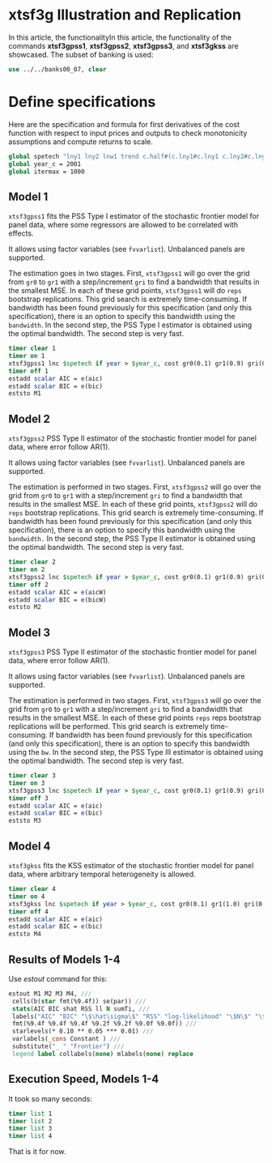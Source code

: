 # xtsf3g Illustration and Replication

In this article, the functionalityIn this article, the functionality of the commands **xtsf3gpss1**,
**xtsf3gpss2**, **xtsf3gpss3**, and **xtsf3gkss** are showcased. The
subset of banking is used:

``` stata
use ../../banks00_07, clear
```

# Define specifications

Here are the specification and formula for first derivatives of the cost
function with respect to input prices and outputs to check monotonicity
assumptions and compute returns to scale.

``` stata
global spetech "lny1 lny2 lnw1 trend c.half#(c.lny1#c.lny1 c.lny2#c.lny2 c.lnw1#c.lnw1) c.lny1#(c.lny2 c.lnw1) c.lny2#c.lnw1 c.trend#(c.lny1 c.lny2 c.lnw1 c.trend#c.half)"
global year_c = 2001
global itermax = 1000
```

## Model 1

`xtsf3gpss1` fits the PSS Type I estimator of the stochastic frontier
model for panel data, where some regressors are allowed to be correlated
with effects.

It allows using factor variables (see `fvvarlist`). Unbalanced panels
are supported.

The estimation goes in two stages. First, `xtsf3gpss1` will go over the
grid from `gr0` to `gr1` with a step/increment `gri` to find a bandwidth
that results in the smallest MSE. In each of these grid points,
`xtsf3gpss1` will do `reps` bootstrap replications. This grid search is
extremely time-consuming. If bandwidth has been found previously for
this specification (and only this specification), there is an option to
specify this bandwidth using the `bandwidth`. In the second step, the
PSS Type I estimator is obtained using the optimal bandwidth. The second
step is very fast.

``` stata
timer clear 1
timer on 1
xtsf3gpss1 lnc $spetech if year > $year_c, cost gr0(0.1) gr1(0.9) gri(0.1) reps(9)
timer off 1
estadd scalar AIC = e(aic)
estadd scalar BIC = e(bic)
eststo M1
```

## Model 2

`xtsf3gpss2` PSS Type II estimator of the stochastic frontier model for
panel data, where error follow AR(1).

It allows using factor variables (see `fvvarlist`). Unbalanced panels
are supported.

The estimation is performed in two stages. First, `xtsf3gpss2` will go
over the grid from `gr0` to `gr1` with a step/increment `gri` to find a
bandwidth that results in the smallest MSE. In each of these grid
points, `xtsf3gpss2` will do `reps` bootstrap replications. This grid
search is extremely time-consuming. If bandwidth has been found
previously for this specification (and only this specification), there
is an option to specify this bandwidth using the `bandwidth.` In the
second step, the PSS Type II estimator is obtained using the optimal
bandwidth. The second step is very fast.

``` stata
timer clear 2
timer on 2
xtsf3gpss2 lnc $spetech if year > $year_c, cost gr0(0.1) gr1(0.9) gri(0.1) reps(9)
timer off 2
estadd scalar AIC = e(aicW)
estadd scalar BIC = e(bicW)
eststo M2
```

## Model 3

`xtsf3gpss3` PSS Type II estimator of the stochastic frontier model for
panel data, where error follow AR(1).

It allows using factor variables (see `fvvarlist`). Unbalanced panels
are supported.

The estimation is performed in two stages. First, `xtsf3gpss3` will go
over the grid from `gr0` to `gr1` with a step/increment `gri` to find a
bandwidth that results in the smallest MSE. In each of these grid points
`reps` reps bootstrap replications will be performed. This grid search
is extremely time-consuming. If bandwidth has been found previously for
this specification (and only this specification), there is an option to
specify this bandwidth using the `bw`. In the second step, the PSS Type
III estimator is obtained using the optimal bandwidth. The second step
is very fast.

``` stata
timer clear 3
timer on 3
xtsf3gpss3 lnc $spetech if year > $year_c, cost gr0(0.1) gr1(0.9) gri(0.1) reps(9)
timer off 3
estadd scalar AIC = e(aic)
estadd scalar BIC = e(bic)
eststo M3
```

## Model 4

`xtsf3gkss` fits the KSS estimator of the stochastic frontier model for
panel data, where arbitrary temporal heterogeneity is allowed.

``` stata
timer clear 4
timer on 4
xtsf3gkss lnc $spetech if year > $year_c, cost gr0(0.1) gr1(1.0) gri(0.1) li(3) ls(7) imean tmean level(99) cformat(%9.4f)
timer off 4
estadd scalar AIC = e(aic)
estadd scalar BIC = e(bic)
eststo M4
```

## Results of Models 1-4

Use *estout* command for this:

``` stata
estout M1 M2 M3 M4, ///
 cells(b(star fmt(%9.4f)) se(par)) ///
 stats(AIC BIC shat RSS ll N sumTi, ///
 labels("AIC" "BIC" "\$\hat\sigma\$" "RSS" "log-likelihood" "\$N\$" "\$\sum T_{i}\$") ///
 fmt(%9.4f %9.4f %9.4f %9.2f %9.2f %9.0f %9.0f)) ///
 starlevels(* 0.10 ** 0.05 *** 0.01) ///
 varlabels(_cons Constant ) ///
 substitute("_ " "Frontier") ///
 legend label collabels(none) mlabels(none) replace
```

## Execution Speed, Models 1-4

It took so many seconds:

``` stata
timer list 1
timer list 2
timer list 3
timer list 4
```

That is it for now.
